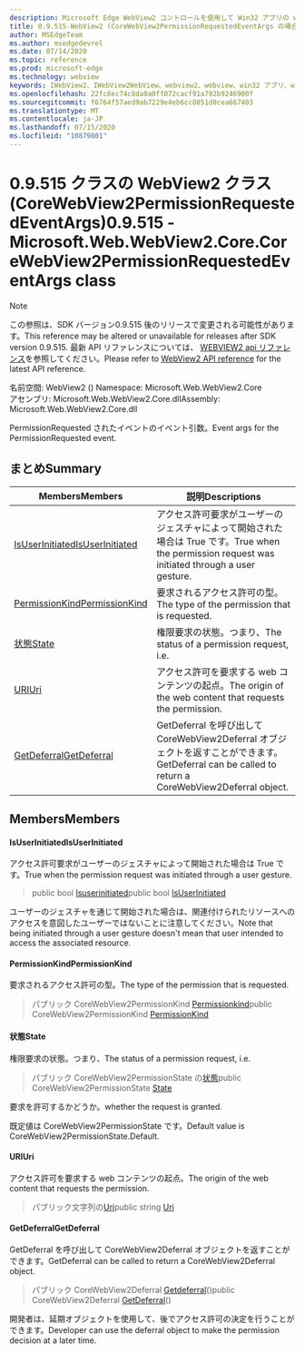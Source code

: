 ```yaml
---
description: Microsoft Edge WebView2 コントロールを使用して Win32 アプリの web コンテンツをホストする
title: 0.9.515-WebView2 (CoreWebView2PermissionRequestedEventArgs の場合)
author: MSEdgeTeam
ms.author: msedgedevrel
ms.date: 07/14/2020
ms.topic: reference
ms.prod: microsoft-edge
ms.technology: webview
keywords: IWebView2、IWebView2WebView、webview2、webview、win32 アプリ、win32、edge、ICoreWebView2、ICoreWebView2Controller、browser control、edge html
ms.openlocfilehash: 22fc8ec74c8da0a0ff072cacf91a792b9246900f
ms.sourcegitcommit: f6764f57aed9ab7229e4eb6cc8851d0cea667403
ms.translationtype: MT
ms.contentlocale: ja-JP
ms.lasthandoff: 07/15/2020
ms.locfileid: "10879801"
---
```

# <span data-ttu-id="2cbdb-104">0.9.515 クラスの WebView2 クラス (CoreWebView2PermissionRequestedEventArgs)</span><span class="sxs-lookup"><span data-stu-id="2cbdb-104">0.9.515 - Microsoft.Web.WebView2.Core.CoreWebView2PermissionRequestedEventArgs class</span></span> 

> [!NOTE]
> <span data-ttu-id="2cbdb-105">この参照は、SDK バージョン0.9.515 後のリリースで変更される可能性があります。</span><span class="sxs-lookup"><span data-stu-id="2cbdb-105">This reference may be altered or unavailable for releases after SDK version 0.9.515.</span></span> <span data-ttu-id="2cbdb-106">最新 API リファレンスについては、 [WEBVIEW2 api リファレンス](../../../webview2-api-reference.md)を参照してください。</span><span class="sxs-lookup"><span data-stu-id="2cbdb-106">Please refer to [WebView2 API reference](../../../webview2-api-reference.md) for the latest API reference.</span></span>

<span data-ttu-id="2cbdb-107">名前空間: WebView2 () </span><span class="sxs-lookup"><span data-stu-id="2cbdb-107">Namespace: Microsoft.Web.WebView2.Core</span></span>\
<span data-ttu-id="2cbdb-108">アセンブリ: Microsoft.Web.WebView2.Core.dll</span><span class="sxs-lookup"><span data-stu-id="2cbdb-108">Assembly: Microsoft.Web.WebView2.Core.dll</span></span>

<span data-ttu-id="2cbdb-109">PermissionRequested されたイベントのイベント引数。</span><span class="sxs-lookup"><span data-stu-id="2cbdb-109">Event args for the PermissionRequested event.</span></span>

## <span data-ttu-id="2cbdb-110">まとめ</span><span class="sxs-lookup"><span data-stu-id="2cbdb-110">Summary</span></span>

 <span data-ttu-id="2cbdb-111">Members</span><span class="sxs-lookup"><span data-stu-id="2cbdb-111">Members</span></span>                        | <span data-ttu-id="2cbdb-112">説明</span><span class="sxs-lookup"><span data-stu-id="2cbdb-112">Descriptions</span></span>
--------------------------------|---------------------------------------------
[<span data-ttu-id="2cbdb-113">IsUserInitiated</span><span class="sxs-lookup"><span data-stu-id="2cbdb-113">IsUserInitiated</span></span>](#isuserinitiated) | <span data-ttu-id="2cbdb-114">アクセス許可要求がユーザーのジェスチャによって開始された場合は True です。</span><span class="sxs-lookup"><span data-stu-id="2cbdb-114">True when the permission request was initiated through a user gesture.</span></span>
[<span data-ttu-id="2cbdb-115">PermissionKind</span><span class="sxs-lookup"><span data-stu-id="2cbdb-115">PermissionKind</span></span>](#permissionkind) | <span data-ttu-id="2cbdb-116">要求されるアクセス許可の型。</span><span class="sxs-lookup"><span data-stu-id="2cbdb-116">The type of the permission that is requested.</span></span>
[<span data-ttu-id="2cbdb-117">状態</span><span class="sxs-lookup"><span data-stu-id="2cbdb-117">State</span></span>](#state) | <span data-ttu-id="2cbdb-118">権限要求の状態。つまり、</span><span class="sxs-lookup"><span data-stu-id="2cbdb-118">The status of a permission request, i.e.</span></span>
[<span data-ttu-id="2cbdb-119">URI</span><span class="sxs-lookup"><span data-stu-id="2cbdb-119">Uri</span></span>](#uri) | <span data-ttu-id="2cbdb-120">アクセス許可を要求する web コンテンツの起点。</span><span class="sxs-lookup"><span data-stu-id="2cbdb-120">The origin of the web content that requests the permission.</span></span>
[<span data-ttu-id="2cbdb-121">GetDeferral</span><span class="sxs-lookup"><span data-stu-id="2cbdb-121">GetDeferral</span></span>](#getdeferral) | <span data-ttu-id="2cbdb-122">GetDeferral を呼び出して CoreWebView2Deferral オブジェクトを返すことができます。</span><span class="sxs-lookup"><span data-stu-id="2cbdb-122">GetDeferral can be called to return a CoreWebView2Deferral object.</span></span>

## <span data-ttu-id="2cbdb-123">Members</span><span class="sxs-lookup"><span data-stu-id="2cbdb-123">Members</span></span>

#### <span data-ttu-id="2cbdb-124">IsUserInitiated</span><span class="sxs-lookup"><span data-stu-id="2cbdb-124">IsUserInitiated</span></span> 

<span data-ttu-id="2cbdb-125">アクセス許可要求がユーザーのジェスチャによって開始された場合は True です。</span><span class="sxs-lookup"><span data-stu-id="2cbdb-125">True when the permission request was initiated through a user gesture.</span></span>

> <span data-ttu-id="2cbdb-126">public bool [Isuserinitiated](#isuserinitiated)</span><span class="sxs-lookup"><span data-stu-id="2cbdb-126">public bool [IsUserInitiated](#isuserinitiated)</span></span>

<span data-ttu-id="2cbdb-127">ユーザーのジェスチャを通じて開始された場合は、関連付けられたリソースへのアクセスを意図したユーザーではないことに注意してください。</span><span class="sxs-lookup"><span data-stu-id="2cbdb-127">Note that being initiated through a user gesture doesn't mean that user intended to access the associated resource.</span></span>

#### <span data-ttu-id="2cbdb-128">PermissionKind</span><span class="sxs-lookup"><span data-stu-id="2cbdb-128">PermissionKind</span></span> 

<span data-ttu-id="2cbdb-129">要求されるアクセス許可の型。</span><span class="sxs-lookup"><span data-stu-id="2cbdb-129">The type of the permission that is requested.</span></span>

> <span data-ttu-id="2cbdb-130">パブリック CoreWebView2PermissionKind [Permissionkind](#permissionkind)</span><span class="sxs-lookup"><span data-stu-id="2cbdb-130">public CoreWebView2PermissionKind [PermissionKind](#permissionkind)</span></span>

#### <span data-ttu-id="2cbdb-131">状態</span><span class="sxs-lookup"><span data-stu-id="2cbdb-131">State</span></span> 

<span data-ttu-id="2cbdb-132">権限要求の状態。つまり、</span><span class="sxs-lookup"><span data-stu-id="2cbdb-132">The status of a permission request, i.e.</span></span>

> <span data-ttu-id="2cbdb-133">パブリック CoreWebView2PermissionState の[状態](#state)</span><span class="sxs-lookup"><span data-stu-id="2cbdb-133">public CoreWebView2PermissionState [State](#state)</span></span>

<span data-ttu-id="2cbdb-134">要求を許可するかどうか。</span><span class="sxs-lookup"><span data-stu-id="2cbdb-134">whether the request is granted.</span></span>

<span data-ttu-id="2cbdb-135">既定値は CoreWebView2PermissionState です。</span><span class="sxs-lookup"><span data-stu-id="2cbdb-135">Default value is CoreWebView2PermissionState.Default.</span></span>

#### <span data-ttu-id="2cbdb-136">URI</span><span class="sxs-lookup"><span data-stu-id="2cbdb-136">Uri</span></span> 

<span data-ttu-id="2cbdb-137">アクセス許可を要求する web コンテンツの起点。</span><span class="sxs-lookup"><span data-stu-id="2cbdb-137">The origin of the web content that requests the permission.</span></span>

> <span data-ttu-id="2cbdb-138">パブリック文字列の[Uri](#uri)</span><span class="sxs-lookup"><span data-stu-id="2cbdb-138">public string [Uri](#uri)</span></span>

#### <span data-ttu-id="2cbdb-139">GetDeferral</span><span class="sxs-lookup"><span data-stu-id="2cbdb-139">GetDeferral</span></span> 

<span data-ttu-id="2cbdb-140">GetDeferral を呼び出して CoreWebView2Deferral オブジェクトを返すことができます。</span><span class="sxs-lookup"><span data-stu-id="2cbdb-140">GetDeferral can be called to return a CoreWebView2Deferral object.</span></span>

> <span data-ttu-id="2cbdb-141">パブリック CoreWebView2Deferral [Getdeferral](#getdeferral)()</span><span class="sxs-lookup"><span data-stu-id="2cbdb-141">public CoreWebView2Deferral [GetDeferral](#getdeferral)()</span></span>

<span data-ttu-id="2cbdb-142">開発者は、延期オブジェクトを使用して、後でアクセス許可の決定を行うことができます。</span><span class="sxs-lookup"><span data-stu-id="2cbdb-142">Developer can use the deferral object to make the permission decision at a later time.</span></span>

